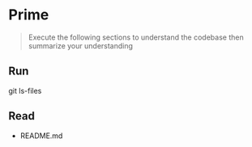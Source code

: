 # Prime
>
> Execute the following sections to understand the codebase then summarize your understanding

## Run

git ls-files

## Read

- README.md
